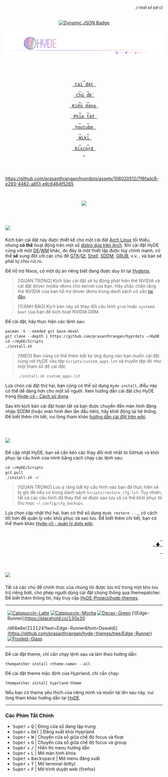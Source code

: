 ###### *<div align="right"><sub>// thiết kế bởi t2</sub></div>*
<div align="center">
    <a href="https://discord.gg/AYbJ9MJez7">
    <img alt="Dynamic JSON Badge" src="https://img.shields.io/badge/dynamic/json?url=https%3A%2F%2Fdiscordapp.com%2Fapi%2Finvites%2FmT5YqjaJFh%3Fwith_counts%3Dtrue&query=%24.approximate_member_count&suffix=%20members&style=for-the-badge&logo=discord&logoSize=auto&label=The%20HyDe%20Project&labelColor=ebbcba&color=c79bf0">
    </a>
</div>

<!--
<img alt="Dynamic JSON Badge" src="https://img.shields.io/badge/dynamic/json?url=https%3A%2F%2Fdiscordapp.com%2Fapi%2Finvites%2FmT5YqjaJFh%3Fwith_counts%3Dtrue&query=%24.approximate_member_count&suffix=%20members&style=for-the-badge&logo=discord&logoSize=auto&label=The%20HyDe%20Project&labelColor=ebbcba&color=c79bf0">

<img alt="Dynamic JSON Badge" src="https://img.shields.io/badge/dynamic/json?url=https%3A%2F%2Fdiscordapp.com%2Fapi%2Finvites%2FmT5YqjaJFh%3Fwith_counts%3Dtrue&query=%24.approximate_presence_count&suffix=%20online&style=for-the-badge&logo=discord&logoSize=auto&label=The%20HyDe%20Project&labelColor=ebbcba&color=c79bf0">
-->

<div align="center">

![hyde_banner](https://raw.githubusercontent.com/prasanthrangan/hyprdots/main/Source/assets/hyde_banner.png)

<br>

  <a href="#installation"><kbd> <br> Cài đặt <br> </kbd></a>&ensp;&ensp;
  <a href="#themes"><kbd> <br> Chủ đề <br> </kbd></a>&ensp;&ensp;
  <a href="#styles"><kbd> <br> Kiểu dáng <br> </kbd></a>&ensp;&ensp;
  <a href="#keybindings"><kbd> <br> Phím tắt <br> </kbd></a>&ensp;&ensp;
  <a href="https://www.youtube.com/watch?v=2rWqdKU1vu8&list=PLt8rU_ebLsc5yEHUVsAQTqokIBMtx3RFY&index=1"><kbd> <br> Youtube <br> </kbd></a>&ensp;&ensp;
  <a href="https://github.com/prasanthrangan/hyprdots/wiki"><kbd> <br> Wiki <br> </kbd></a>&ensp;&ensp;
  <a href="https://discord.gg/qWehcFJxPa"><kbd> <br> Discord <br> </kbd></a>

</div><br><br>

https://github.com/prasanthrangan/hyprdots/assets/106020512/7f8fadc8-e293-4482-a851-e9c6464f5265

<br><div align="center"><img width="12%" src="Source/assets/Arch.svg"/><br></div>

<a id="installation"></a>  
<img src="Source/assets/Installation.gif" width="200"/>
---

Kịch bản cài đặt này được thiết kế cho một cài đặt [Arch Linux](https://wiki.archlinux.org/title/Arch_Linux) tối thiểu, nhưng **có thể** hoạt động trên một số [distro dựa trên Arch](https://wiki.archlinux.org/title/Arch-based_distributions).
Khi cài đặt HyDE cùng với một [DE](https://wiki.archlinux.org/title/Desktop_environment)/[WM](https://wiki.archlinux.org/title/Window_manager) khác, do đây là một thiết lập được tùy chỉnh mạnh, có thể **sẽ** xung đột với các chủ đề [GTK](https://wiki.archlinux.org/title/GTK)/[Qt](https://wiki.archlinux.org/title/Qt), [Shell](https://wiki.archlinux.org/title/Command-line_shell), [SDDM](https://wiki.archlinux.org/title/SDDM), [GRUB](https://wiki.archlinux.org/title/GRUB), v.v... và bạn sẽ phải tự chịu rủi ro.

Để hỗ trợ Nixos, có một dự án riêng biệt đang được duy trì tại [Hydenix](https://github.com/richen604/hydenix/tree/main).

> [!QUAN TRỌNG]
> Kịch bản cài đặt sẽ tự động phát hiện thẻ NVIDIA và cài đặt driver nvidia-dkms cho kernel của bạn.
> Hãy chắc chắn rằng thẻ NVIDIA của bạn hỗ trợ driver dkms trong danh sách có sẵn [tại đây](https://wiki.archlinux.org/title/NVIDIA).

> [!CẢNH BÁO]
> Kịch bản này sẽ thay đổi cấu hình `grub` hoặc `systemd-boot` của bạn để kích hoạt NVIDIA DRM.

Để cài đặt, hãy thực hiện các lệnh sau:

```shell
pacman -S --needed git base-devel
git clone --depth 1 https://github.com/prasanthrangan/hyprdots ~/HyDE
cd ~/HyDE/Scripts
./install.sh
```

> [!MẸO]
> Bạn cũng có thể thêm bất kỳ ứng dụng nào bạn muốn cài đặt cùng với HyDE vào tệp `Scripts/custom_apps.lst` và truyền tệp đó như một tham số để cài đặt:
>
> ```shell
> ./install.sh custom_apps.lst
> ```

Lựa chọn cài đặt thứ hai, bạn cũng có thể sử dụng `Hyde-install`, điều này có thể dễ dàng hơn cho một số người.
Xem hướng dẫn cài đặt cho HyDE trong [Hyde-cli - Cách sử dụng](https://github.com/kRHYME7/Hyde-cli?tab=readme-ov-file#usage).

Sau khi kịch bản cài đặt hoàn tất và bạn được chuyển đến màn hình đăng nhập SDDM (hoặc màn hình đen lần đầu tiên), hãy khởi động lại hệ thống.
Để biết thêm chi tiết, vui lòng tham khảo [hướng dẫn cài đặt trên wiki](https://github.com/prasanthrangan/hyprdots/wiki/Installation).

<a id="updating"></a>  
<img src="Source/assets/Updating.gif" width="200"/>
---

Để cập nhật HyDE, bạn sẽ cần kéo các thay đổi mới nhất từ GitHub và khôi phục lại cấu hình của mình bằng cách chạy các lệnh sau:

```shell
cd ~/HyDE/Scripts
git pull
./install.sh -r
```

> [!QUAN TRỌNG]
> Lưu ý rằng bất kỳ cấu hình nào bạn đã thực hiện sẽ bị ghi đè nếu có trong danh sách `Scripts/restore_cfg.lst`.
> Tuy nhiên, tất cả các cấu hình đã thay thế sẽ được sao lưu và có thể khôi phục từ thư mục `~/.config/cfg_backups`.

Lựa chọn cập nhật thứ hai, bạn có thể sử dụng `Hyde restore ...`, có cách tốt hơn để quản lý việc khôi phục và sao lưu.
Để biết thêm chi tiết, bạn có thể tham khảo [Hyde-cli - quản lý dots wiki](https://github.com/kRHYME7/Hyde-cli/wiki/Dots-Management).

<div align="right">
  <br>
  <a href="#-design-by-t2"><kbd> <br> 🡅 <br> </kbd></a>
</div>

<a id="themes"></a>  
<img src="Source/assets/Themes.gif" width="200"/>
---

Tất cả các chủ đề chính thức của chúng tôi được lưu trữ trong một kho lưu trữ riêng biệt, cho phép người dùng cài đặt chúng thông qua themepatcher.
Để biết thêm thông tin, hãy truy cập [HyDE-Project/hyde-themes](https://github.com/HyDE-Project/hyde-themes). 

<div align="center">
  <table><tr><td>

[![Catppuccin-Latte](https://placehold.co/130x30/dd7878/eff1f5?text=Catppuccin-Latte&font=Oswald)](https://github.com/prasanthrangan/hyde-themes/tree/Catppuccin-Latte)
[![Catppuccin-Mocha](https://placehold.co/130x30/b4befe/11111b?text=Catppuccin-Mocha&font=Oswald)](https://github.com/prasanthrangan/hyde-themes/tree/Catppuccin-Mocha)
[![Decay-Green](https://placehold.co/130x30/90ceaa/151720?text=Decay-Green&font=Oswald)](https://github.com/prasanthrangan/hyde-themes/tree/Decay-Green)
[![Edge-Runner](https://placehold.co/130x30

/d66e6e/212124?text=Edge-Runner&font=Oswald)](https://github.com/prasanthrangan/hyde-themes/tree/Edge-Runner)
[![Frosted-Glass](https://placehold.co/130x30/2f789c/eff4f6?text=Frosted-Glass&font=Oswald)](https://github.com/prasanthrangan/hyde-themes/tree/Frosted-Glass)

  </td></tr></table>

</div>

Để cài đặt theme, chỉ cần chạy lệnh sau và làm theo hướng dẫn:

```shell
thempatcher install <theme-name> --all
```

Để cài đặt theme mặc định của Hyprland, chỉ cần chạy:

```shell
thempatcher install hyprland-theme
```

Nếu bạn có theme yêu thích của riêng mình và muốn tải lên sau này, vui lòng tham khảo hướng dẫn tại [HyDE](https://github.com/HyDE-Project/hyde-themes#theme-sharing).

---

### Các Phím Tắt Chính

- <kbd>Super</kbd> + <kbd>Q</kbd> | Đóng cửa sổ đang tập trung
- <kbd>Super</kbd> + <kbd>Del</kbd> | Đăng xuất khỏi Hyprland
- <kbd>Super</kbd> + <kbd>W</kbd> | Chuyển cửa sổ giữa chế độ focus và float
- <kbd>Super</kbd> + <kbd>G</kbd> | Chuyển cửa sổ giữa chế độ focus và group
- <kbd>Super</kbd> + <kbd>/</kbd> | Hiển thị menu hướng dẫn
- <kbd>Super</kbd> + <kbd>L</kbd> | Mở màn hình khóa
- <kbd>Super</kbd> + <kbd>Backspace</kbd> | Mở menu đăng xuất
- <kbd>Super</kbd> + <kbd>T</kbd> | Mở terminal (kitty)
- <kbd>Super</kbd> + <kbd>F</kbd> | Mở trình duyệt web (firefox)

